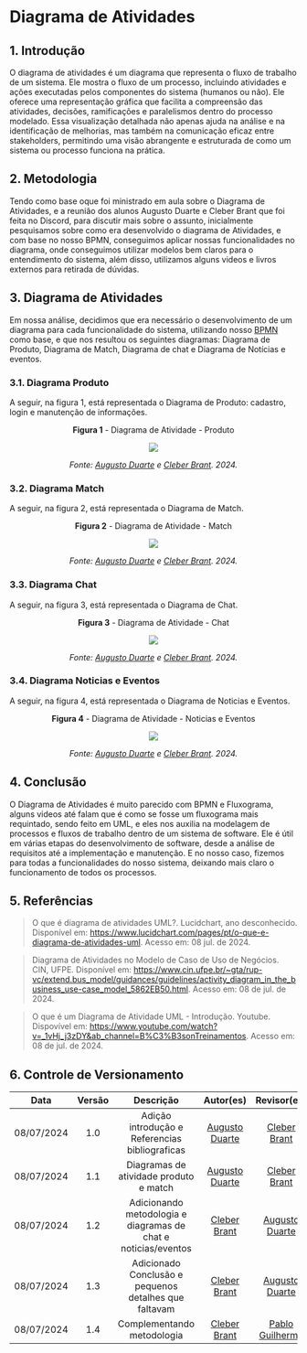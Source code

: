 # Diagrama de Atividades

## 1. Introdução

O diagrama de atividades é um diagrama que representa o fluxo de trabalho de um sistema. Ele mostra o fluxo de um processo, incluindo atividades e ações executadas pelos componentes do sistema (humanos ou não). Ele oferece uma representação gráfica que facilita a compreensão das atividades, decisões, ramificações e paralelismos dentro do processo modelado. Essa visualização detalhada não apenas ajuda na análise e na identificação de melhorias, mas também na comunicação eficaz entre stakeholders, permitindo uma visão abrangente e estruturada de como um sistema ou processo funciona na prática.

## 2. Metodologia

Tendo como base oque foi ministrado em aula sobre o Diagrama de Atividades, e a reunião dos alunos Augusto Duarte e Cleber Brant que foi feita no Discord, para discutir mais sobre o assunto, inicialmente pesquisamos sobre como era desenvolvido o diagrama de Atividades, e com base no nosso BPMN, conseguimos aplicar nossas funcionalidades no diagrama, onde conseguimos utilizar modelos bem claros para o entendimento do sistema, além disso, utilizamos alguns videos e livros externos para retirada de dúvidas.

## 3. Diagrama de Atividades
Em nossa análise, decidimos que era necessário o desenvolvimento de um diagrama para cada funcionalidade do sistema, utilizando nosso [BPMN](https://unbarqdsw2024-1.github.io/2024.1_G8_UnBreja/#/Base/1.4.5.bpmn) como base, e que nos resultou os seguintes diagramas: Diagrama de Produto, Diagrama de Match, Diagrama de chat e Diagrama de Notícias e eventos.

### 3.1. Diagrama Produto

A seguir, na figura 1, está representada o Diagrama de Produto: cadastro, login e manutenção de informações.

<center>

**Figura 1** - Diagrama de Atividade - Produto 

![](../assets/diagrama-atividades/diagrama-produto.png)

*Fonte: [Augusto Duarte](https://github.com/Augcamp) e [Cleber Brant](https://github.com/Cleberbrant). 2024.*

</center>

### 3.2. Diagrama Match

A seguir, na figura 2, está representada o Diagrama de Match.

<center>

**Figura 2** - Diagrama de Atividade - Match 

![](../assets/diagrama-atividades/diagrama-match.png)

*Fonte: [Augusto Duarte](https://github.com/Augcamp) e [Cleber Brant](https://github.com/Cleberbrant). 2024.*

</center>

### 3.3. Diagrama Chat

A seguir, na figura 3, está representada o Diagrama de Chat.

<center>

**Figura 3** - Diagrama de Atividade - Chat 

![](../assets/diagrama-atividades/diagrama-chat.png)

*Fonte: [Augusto Duarte](https://github.com/Augcamp) e [Cleber Brant](https://github.com/Cleberbrant). 2024.*

</center>

### 3.4. Diagrama Noticias e Eventos

A seguir, na figura 4, está representada o Diagrama de Noticias e Eventos.

<center>

**Figura 4** - Diagrama de Atividade - Noticias e Eventos 

![](../assets/diagrama-atividades/diagrama-noticia-eventos.png)

*Fonte: [Augusto Duarte](https://github.com/Augcamp) e [Cleber Brant](https://github.com/Cleberbrant). 2024.*

</center>

## 4. Conclusão

O Diagrama de Atividades é muito parecido com BPMN e Fluxograma, alguns videos até falam que é como se fosse um fluxograma mais requintado, sendo feito em UML, e eles nos auxilia na modelagem de processos e fluxos de trabalho dentro de um sistema de software. Ele é útil em várias etapas do desenvolvimento de software, desde a análise de requisitos até a implementação e manutenção. E no nosso caso, fizemos para todas a funcionalidades do nosso sistema, deixando mais claro o funcionamento de todos os processos.

## 5. Referências

> O que é diagrama de atividades UML?. Lucidchart, ano desconhecido. Disponível em: <https://www.lucidchart.com/pages/pt/o-que-e-diagrama-de-atividades-uml>. Acesso em: 08 jul. de 2024.

> Diagrama de Atividades no Modelo de Caso de Uso de Negócios. CIN, UFPE. Disponível em: <https://www.cin.ufpe.br/~gta/rup-vc/extend.bus_model/guidances/guidelines/activity_diagram_in_the_business_use-case_model_5862EB50.html>. Acesso em: 08 de jul. de 2024.

> O que é um Diagrama de Atividade UML - Introdução. Youtube. Dispovível em: <https://www.youtube.com/watch?v=_1vHj_j3zDY&ab_channel=B%C3%B3sonTreinamentos>. Acesso em: 08 de jul. de 2024.


## 6. Controle de Versionamento
|    Data    | Versão |      Descrição            |                  Autor(es)                   | Revisor(es) |
| :--------: | :----: | :-----------------------: | :------------------------------------------: | :---------: |
| 08/07/2024 |  1.0   | Adição introdução e Referencias bibliograficas | [Augusto Duarte](https://github.com/Augcamp)  | [Cleber Brant](https://github.com/Cleberbrant) |
| 08/07/2024 |  1.1   | Diagramas de atividade produto e match | [Augusto Duarte](https://github.com/Augcamp)  | [Cleber Brant](https://github.com/Cleberbrant) |
| 08/07/2024 |  1.2   | Adicionando metodologia e diagramas de chat e noticias/eventos | [Cleber Brant](https://github.com/Cleberbrant)  | [Augusto Duarte](https://github.com/Augcamp) |
| 08/07/2024 |  1.3   | Adicionado Conclusão e pequenos detalhes que faltavam | [Cleber Brant](https://github.com/Cleberbrant)  | [Augusto Duarte](https://github.com/Augcamp) |
| 08/07/2024 |  1.4   | Complementando metodologia | [Cleber Brant](https://github.com/Cleberbrant)  | [Pablo Guilherme](https://github.com/PabloGJBS) |
